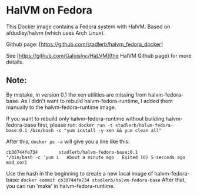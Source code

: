 HalVM on Fedora
===============

This Docker image contains a Fedora system with HalVM.
Based on afdudley/halvm (which uses Arch Linux).

Github page: [https://github.com/stadlerb/halvm_fedora_docker]

See [https://github.com/GaloisInc/HaLVM](the HalVM Github page) for more details.


Note:
-----
By mistake, in version 0.1 the xen utilities are missing from halvm-fedora-base. As I didn't want to rebuild halvm-fedora-runtime, I added them manually to the halvm-fedora-runtime image. 

If you want to rebuild only halvm-fedora-runtime without building halvm-fedora-base first, please run: `docker run -t stadlerb/halvm-fedora-base:0.1 /bin/bash -c "yum install -y xen && yum clean all"`

After this, `docker ps -a` will give you a line like this:

`cb30744fe734        stadlerb/halvm-fedora-base:0.1                   "/bin/bash -c 'yum i   About a minute ago   Exited (0) 5 seconds ago                       mad_cori `

Use the hash in the beginning to create a new local image of halvm-fedora-base: `docker commit cb30744fe734 stadlerb/halvm-fedora-base`
After that, you can run 'make' in halvm-fedora-runtime.